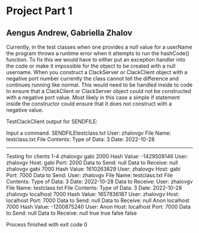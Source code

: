 # Project Part 1
## Aengus Andrew, Gabriella Zhalov


Currently, in the test classes when one provides a null value for a userName the program throws a runtime error when it attempts to run the hashCode() function. To fix this we would have to either put an exception handler into the code or make it impossible for the object to be created with a null username.
When you construct a ClackServer or ClackClient object with a negative port number currently the class cannot tell the difference and continues running like normal. This would need to be handled inside to code to ensure that a ClackClient or ClackServer object could not be constructed with a negative port value. Most likely in this case a simple if statement inside the constructor could ensure that it does not construct with a negative value.

TestClackClient output for SENDFILE<filename>:
  
  Input a command.
SENDFILEtestclass.txt
User: zhalovgv
File Name: testclass.txt
File Contents: 
Type of Data: 3
Date: 2022-10-28
******************************
Testing for clients 1-4
zhalovgv
gabi
2000
Hash Value: -1429508146
User: zhalovgv
Host: gabi
Port: 2000
Data to Send: null
Data to Receive: null
zhalovgv
gabi
7000
Hash Value: 1610263829
User: zhalovgv
Host: gabi
Port: 7000
Data to Send: User: zhalovgv
File Name: testclass.txt
File Contents: 
Type of Data: 3
Date: 2022-10-28
Data to Receive: User: zhalovgv
File Name: testclass.txt
File Contents: 
Type of Data: 3
Date: 2022-10-28
zhalovgv
localhost
7000
Hash Value: 1657836187
User: zhalovgv
Host: localhost
Port: 7000
Data to Send: null
Data to Receive: null
Anon
localhost
7000
Hash Value: -1200875240
User: Anon
Host: localhost
Port: 7000
Data to Send: null
Data to Receive: null
true
true
false
false

Process finished with exit code 0
